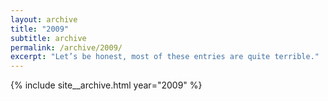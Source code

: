 ```yaml
---
layout: archive
title: "2009"
subtitle: archive
permalink: /archive/2009/
excerpt: "Let’s be honest, most of these entries are quite terrible."
---
```


{% include site__archive.html year="2009" %}